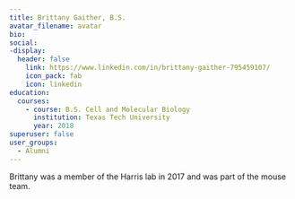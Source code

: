 ```yaml
---
title: Brittany Gaither, B.S.
avatar_filename: avatar
bio: 
social:
-display:
  header: false
    link: https://www.linkedin.com/in/brittany-gaither-795459107/
    icon_pack: fab
    icon: linkedin
education:
  courses:
    - course: B.S. Cell and Molecular Biology
      institution: Texas Tech University
      year: 2018
superuser: false
user_groups:
  - Alumni
---
```

Brittany was a member of the Harris lab in 2017 and was part of the mouse team.

